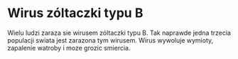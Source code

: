# Wirus zóltaczki typu B

Wielu ludzi zaraza sie wirusem zóltaczki typu B. Tak naprawde jedna trzecia
populacji swiata jest zarazona tym wirusem. Wirus wywoluje wymioty, zapalenie
watroby i moze grozic smiercia.
